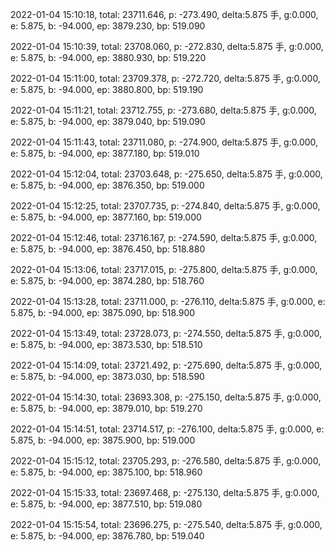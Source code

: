 2022-01-04 15:10:18, total: 23711.646, p: -273.490, delta:5.875 手, g:0.000, e: 5.875, b: -94.000, ep: 3879.230, bp: 519.090

2022-01-04 15:10:39, total: 23708.060, p: -272.830, delta:5.875 手, g:0.000, e: 5.875, b: -94.000, ep: 3880.930, bp: 519.220

2022-01-04 15:11:00, total: 23709.378, p: -272.720, delta:5.875 手, g:0.000, e: 5.875, b: -94.000, ep: 3880.800, bp: 519.190

2022-01-04 15:11:21, total: 23712.755, p: -273.680, delta:5.875 手, g:0.000, e: 5.875, b: -94.000, ep: 3879.040, bp: 519.090

2022-01-04 15:11:43, total: 23711.080, p: -274.900, delta:5.875 手, g:0.000, e: 5.875, b: -94.000, ep: 3877.180, bp: 519.010

2022-01-04 15:12:04, total: 23703.648, p: -275.650, delta:5.875 手, g:0.000, e: 5.875, b: -94.000, ep: 3876.350, bp: 519.000

2022-01-04 15:12:25, total: 23707.735, p: -274.840, delta:5.875 手, g:0.000, e: 5.875, b: -94.000, ep: 3877.160, bp: 519.000

2022-01-04 15:12:46, total: 23716.167, p: -274.590, delta:5.875 手, g:0.000, e: 5.875, b: -94.000, ep: 3876.450, bp: 518.880

2022-01-04 15:13:06, total: 23717.015, p: -275.800, delta:5.875 手, g:0.000, e: 5.875, b: -94.000, ep: 3874.280, bp: 518.760

2022-01-04 15:13:28, total: 23711.000, p: -276.110, delta:5.875 手, g:0.000, e: 5.875, b: -94.000, ep: 3875.090, bp: 518.900

2022-01-04 15:13:49, total: 23728.073, p: -274.550, delta:5.875 手, g:0.000, e: 5.875, b: -94.000, ep: 3873.530, bp: 518.510

2022-01-04 15:14:09, total: 23721.492, p: -275.690, delta:5.875 手, g:0.000, e: 5.875, b: -94.000, ep: 3873.030, bp: 518.590

2022-01-04 15:14:30, total: 23693.308, p: -275.150, delta:5.875 手, g:0.000, e: 5.875, b: -94.000, ep: 3879.010, bp: 519.270

2022-01-04 15:14:51, total: 23714.517, p: -276.100, delta:5.875 手, g:0.000, e: 5.875, b: -94.000, ep: 3875.900, bp: 519.000

2022-01-04 15:15:12, total: 23705.293, p: -276.580, delta:5.875 手, g:0.000, e: 5.875, b: -94.000, ep: 3875.100, bp: 518.960

2022-01-04 15:15:33, total: 23697.468, p: -275.130, delta:5.875 手, g:0.000, e: 5.875, b: -94.000, ep: 3877.510, bp: 519.080

2022-01-04 15:15:54, total: 23696.275, p: -275.540, delta:5.875 手, g:0.000, e: 5.875, b: -94.000, ep: 3876.780, bp: 519.040